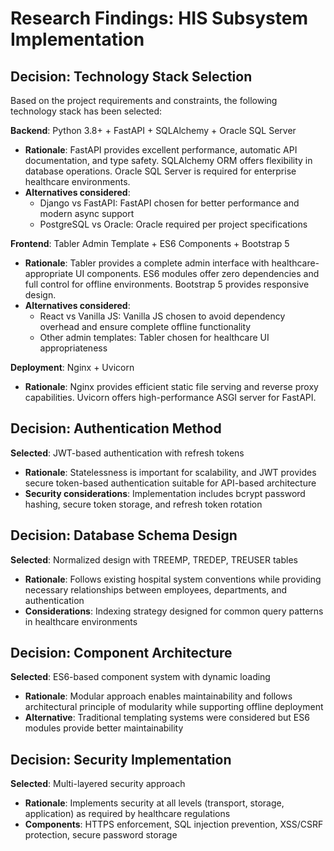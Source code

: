 # Research Findings: HIS Subsystem Implementation

## Decision: Technology Stack Selection

Based on the project requirements and constraints, the following technology stack has been selected:

**Backend**: Python 3.8+ + FastAPI + SQLAlchemy + Oracle SQL Server
- **Rationale**: FastAPI provides excellent performance, automatic API documentation, and type safety. SQLAlchemy ORM offers flexibility in database operations. Oracle SQL Server is required for enterprise healthcare environments.
- **Alternatives considered**: 
  - Django vs FastAPI: FastAPI chosen for better performance and modern async support
  - PostgreSQL vs Oracle: Oracle required per project specifications

**Frontend**: Tabler Admin Template + ES6 Components + Bootstrap 5
- **Rationale**: Tabler provides a complete admin interface with healthcare-appropriate UI components. ES6 modules offer zero dependencies and full control for offline environments. Bootstrap 5 provides responsive design.
- **Alternatives considered**: 
  - React vs Vanilla JS: Vanilla JS chosen to avoid dependency overhead and ensure complete offline functionality
  - Other admin templates: Tabler chosen for healthcare UI appropriateness

**Deployment**: Nginx + Uvicorn
- **Rationale**: Nginx provides efficient static file serving and reverse proxy capabilities. Uvicorn offers high-performance ASGI server for FastAPI.

## Decision: Authentication Method

**Selected**: JWT-based authentication with refresh tokens
- **Rationale**: Statelessness is important for scalability, and JWT provides secure token-based authentication suitable for API-based architecture
- **Security considerations**: Implementation includes bcrypt password hashing, secure token storage, and refresh token rotation

## Decision: Database Schema Design

**Selected**: Normalized design with TREEMP, TREDEP, TREUSER tables
- **Rationale**: Follows existing hospital system conventions while providing necessary relationships between employees, departments, and authentication
- **Considerations**: Indexing strategy designed for common query patterns in healthcare environments

## Decision: Component Architecture

**Selected**: ES6-based component system with dynamic loading
- **Rationale**: Modular approach enables maintainability and follows architectural principle of modularity while supporting offline deployment
- **Alternative**: Traditional templating systems were considered but ES6 modules provide better maintainability

## Decision: Security Implementation

**Selected**: Multi-layered security approach
- **Rationale**: Implements security at all levels (transport, storage, application) as required by healthcare regulations
- **Components**: HTTPS enforcement, SQL injection prevention, XSS/CSRF protection, secure password storage